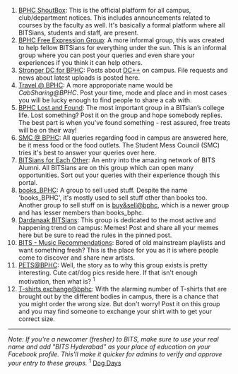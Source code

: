 <!-- TITLE: List of BPHC Related Facebook Groups -->
<!-- SUBTITLE: Other than for official communication from the institiute administration, most of the communication on campus takes place through Facebook Groups. This page gives a list of the main groups. -->

1. [BPHC ShoutBox](https://www.facebook.com/groups/bphcshoutbox): This is the official platform for all campus, club/department notices. This includes announcements related to courses by the faculty as well. It's basically a formal platform where all BITSians, students and staff, are present. 
2. [BPHC Free Expression Group](https://www.facebook.com/groups/BPHC.Free.Expression.Group/): A more informal group, this was created to help fellow BITSians for everything under the sun. This is an informal group where you can post your queries and even share your experiences if you think it can help others. 
3. [Stronger DC for BPHC](https://www.facebook.com/groups/bphcdc/?ref=group_browse_new): Posts about [DC++](/dc) on campus. File requests and news about latest uploads is posted here.
3. [Travel @ BPHC](https://www.facebook.com/groups/462587887267652/): A more approporiate name would be *CabSharing@BPHC*. Post your time, mode and place and in most cases you will be lucky enough to find people to share a cab with.
4. [BPHC Lost and Found](https://www.facebook.com/groups/188358478015925/): The most important group in a BITsian’s college life. Lost something? Post it on the group and hope somebody replies. The best part is when you've found something - rest assured, free treats will be on their way!
5. [SMC @ BPHC](https://www.facebook.com/groups/249589865080586): All queries regarding food in campus are answered here, be it mess food or the food outlets. The Student Mess Council (SMC) tries it's best to answer your queries over here.
6. [BITSians for Each Other](https://www.facebook.com/groups/bitsian): An entry into the amazing network of BITS Alumni. All BITSians are on this group which can open many opportunities. Sort out your queries with their experience though this portal.
7. [books_BPHC](https://www.facebook.com/groups/books.BPHC/): A group to sell used stuff. Despite the name 'books_BPHC', it's mostly used to sell stuff other than books too. Another group to sell stuff on is [buy&sell@bphc](https://www.facebook.com/groups/173872382801665/?ref=br_rs), which is a newer group and has lesser members than books_bphc. 
8. [Dardanaak BITSians](https://www.facebook.com/groups/dardanaakbitsians/): This group is dedicated to the most active and happening trend on campus: Memes! Post and share all your memes here but be sure to read the rules in the pinned post. 
9. [BITS - Music Recommendations](https://www.facebook.com/groups/1828332604054249/): Bored of old mainstream playlists and want something fresh? This is the place for you as it is where people come to discover and share new artists.
10. [PETS@BPHC](https://www.facebook.com/groups/petsBPHC/): Well, the story as to why this group exists is pretty interesting. Cute cat/dog pics reside here. If that isn't enough motivation, then what is? <sup>1</sup>
11. [T-shirts exchange@bphc](https://www.facebook.com/groups/151193905723197/): With the alarming number of T-shirts that are brought out by the different bodies in campus, there is a chance that you might order the wrong size. But don't worry! Post it on this group and you may find someone to exchange your shirt with to get your correct size. 

-----

*Note: If you're a newcomer (fresher) to BITS, make sure to use your real name and add "BITS Hyderabad" as your place of education on your Facebook profile. This'll make it quicker for admins to verify and approve your entry to these groups.*
<sup>1</sup> [Dog Days](https://wiki.bits-hyd.org/news/oped/dog-days)